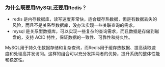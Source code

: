 ### 为什么既要用MySQL还要用Redis？

- redis 是内存数据库，读写速度非常快，适合缓存热数据，但是有数据丢失的风险，而且不是关系型数据库，没办法实现一些关联查询的需求。
- mysql 是关系型数据库，可以实现一些复杂的查询需求，而且数据是存储到磁盘的，支持 ACID 特性，保证数据的一致性、可靠性和持久性。

MySQL用于持久化数据存储和复杂查询，而Redis用于缓存热数据、提高读取速度和处理高并发访问。这样的组合可以充分发挥两者的优势，提升系统的整体性能和稳定性。